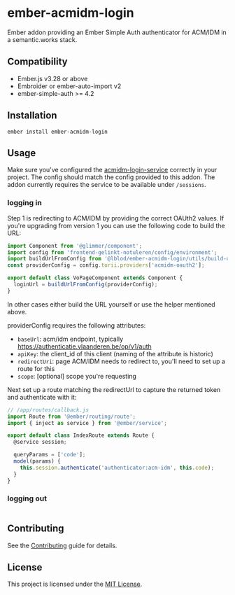 ember-acmidm-login
==============================================================================
Ember addon providing an Ember Simple Auth authenticator for ACM/IDM in a semantic.works stack.


Compatibility
------------------------------------------------------------------------------

* Ember.js v3.28 or above
* Embroider or ember-auto-import v2
* ember-simple-auth >= 4.2


Installation
------------------------------------------------------------------------------

```
ember install ember-acmidm-login
```


Usage
------------------------------------------------------------------------------
Make sure you've configured the [acmidm-login-service](https://github.com/lblod/acmidm-login-service) correctly in your project. The config should match the config provided to this addon.
The addon currently requires the service to be available under `/sessions`.

### logging in
Step 1 is redirecting to ACM/IDM by providing the correct OAUth2 values. If you're upgrading from version 1 you can use the following code to build the URL:
```js
import Component from '@glimmer/component';
import config from 'frontend-gelinkt-notuleren/config/environment';
import buildUrlFromConfig from '@lblod/ember-acmidm-login/utils/build-url-from-config';
const providerConfig = config.torii.providers['acmidm-oauth2'];

export default class VoPageComponent extends Component {
  loginUrl = buildUrlFromConfig(providerConfig);
}
```

In other cases either build the URL yourself or use the helper mentioned above.

providerConfig requires the following attributes:
- `baseUrl`: acm/idm endpoint, typically https://authenticatie.vlaanderen.be/op/v1/auth
- `apiKey`: the client_id of this client (naming of the attribute is historic)
- `redirectUri`: page ACM/IDM needs to redirect to, you'll need to set up a route for this
- `scope`: [optional] scope you're requesting

Next set up a route matching the redirectUrl to capture the returned token and authenticate with it:
```js
// /app/routes/callback.js
import Route from '@ember/routing/route';
import { inject as service } from '@ember/service';

export default class IndexRoute extends Route {
  @service session;

  queryParams = ['code'];
  model(params) {
    this.session.authenticate('authenticator:acm-idm', this.code);
  }
}
```

### logging out
```js
```

Contributing
------------------------------------------------------------------------------

See the [Contributing](CONTRIBUTING.md) guide for details.


License
------------------------------------------------------------------------------

This project is licensed under the [MIT License](LICENSE.md).
